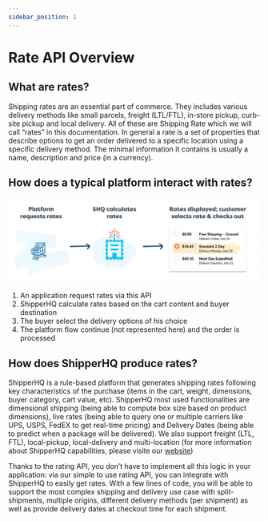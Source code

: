```yaml
---
sidebar_position: 1
---
```


# Rate API Overview

## What are rates?

Shipping rates are an essential part of commerce. They includes various delivery methods like small parcels, freight (LTL/FTL), in-store pickup, curb-site pickup and local delivery. All of these are Shipping Rate which we will call “rates” in this documentation. In general a rate is a set of properties that describe options to get an order delivered to a specific location using a specific delivery method. The minimal information it contains is usually a name, description and price (in a currency).

## How does a typical platform interact with rates?

![Rating API Overview](./rate-high-level-overview.png)

1. An application request rates via this API
2. ShipperHQ calculate rates based on the cart content and buyer destination
3. The buyer select the delivery options of his choice
4. The platform flow continue (not represented here) and the order is processed

## How does ShipperHQ produce rates?

ShipperHQ is a rule-based platform that generates shipping rates following key characteristics of the purchase (items in the cart, weight, dimensions, buyer category, cart value, etc). ShipperHQ most used functionalities are dimensional shipping (being able to compute box size based on product dimensions), live rates (being able to query one or multiple carriers like UPS, USPS, FedEX to get real-time pricing) and Delivery Dates (being able to predict when a package will be delivered). We also support freight (LTL, FTL), local-pickup, local-delivery and multi-location (for more information about ShipperHQ capabilities, please visite our [website](https://www.shipperhq.com/))

Thanks to the rating API, you don’t have to implement all this logic in your application: via our simple to use rating API, you can integrate with ShipperHQ to easily get rates. With a few lines of code, you will be able to support the most complex shipping and delivery use case with split-shipments, multiple origins, different delivery methods (per shipment) as well as provide delivery dates at checkout time for each shipment.